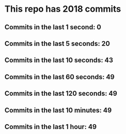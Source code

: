 # This repo has 2018 commits

## Commits in the last 1 second: 0
## Commits in the last 5 seconds: 20
## Commits in the last 10 seconds: 43
## Commits in the last 60 seconds: 49
## Commits in the last 120 seconds: 49
## Commits in the last 10 minutes: 49
## Commits in the last 1 hour: 49
